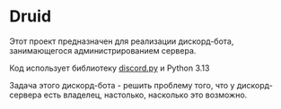 # Druid
Этот проект предназначен для реализации дискорд-бота, занимающегося администрированием сервера.

Код использует библиотеку [discord.py](https://github.com/Rapptz/discord.py) и Python 3.13

Задача этого дискорд-бота - решить проблему того, что у дискорд-сервера есть владелец, настолько, насколько это возможно.
